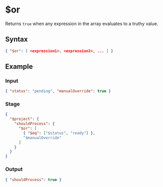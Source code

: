 # $or

Returns `true` when any expression in the array evaluates to a truthy value.

## Syntax

```json
{ "$or": [ <expression1>, <expression2>, ... ] }
```

## Example

### Input

```json
{ "status": "pending", "manualOverride": true }
```

### Stage

```json
{
  "$project": {
    "shouldProcess": {
      "$or": [
        { "$eq": ["$status", "ready"] },
        "$manualOverride"
      ]
    }
  }
}
```

### Output

```json
{ "shouldProcess": true }
```
